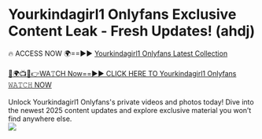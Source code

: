 # Yourkindagirl1 Onlyfans Exclusive Content Leak - Fresh Updates! (ahdj)

🔥 ACCESS NOW 🌍==►► <a href="https://tinyurl.com/kvy9nzfs" rel="nofollow">Yourkindagirl1 Onlyfans Latest Collection</a>
<br><br>
[🔴🌍📺📱👉WA𝚃CH Now==►► CLICK HERE TO Yourkindagirl1 Onlyfans 𝚆𝙰𝚃𝙲𝙷 NOW](https://tinyurl.com/kvy9nzfs)
<br><br>
Unlock Yourkindagirl1 Onlyfans's private videos and photos today! Dive into the newest 2025 content updates and explore exclusive material you won’t find anywhere else.
<br>
<a href="https://tinyurl.com/kvy9nzfs" rel="nofollow" data-target="animated-image.originalLink"><img src="https://camo.githubusercontent.com/8a4f000d20f83aca3bf7ec5f350d767afa0574a8a352519fd8cfa583a6f93a33/68747470733a2f2f692e696d6775722e636f6d2f644a486b345a712e676966" data-canonical-src="https://i.imgur.com/dJHk4Zq.gif" style="max-width: 100%; display: inline-block;" data-target="animated-image.originalImage"></a>
<br>
